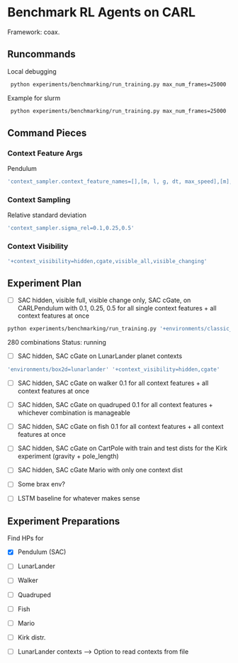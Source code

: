 # Benchmark RL Agents on CARL
Framework: coax.

## Runcommands
Local debugging
```bash
 python experiments/benchmarking/run_training.py max_num_frames=25000 '+environments/classic_control=pendulum' '+context_visibility=hidden' 'wandb.debug=true'
```

Example for slurm
```bash
 python experiments/benchmarking/run_training.py max_num_frames=25000 '+environments/classic_control=pendulum' '+context_visibility=hidden' 'wandb.debug=true' 'seed=range(1,11)' '+slurm=cpushort' -m
```

## Command Pieces

### Context Feature Args
Pendulum
```bash
'context_sampler.context_feature_names=[],[m, l, g, dt, max_speed],[m],[g],[l],[dt],[max_speed]'
```

### Context Sampling
Relative standard deviation
```bash
'context_sampler.sigma_rel=0.1,0.25,0.5'
```

### Context Visibility
```bash
'+context_visibility=hidden,cgate,visible_all,visible_changing'
```


## Experiment Plan
- [ ] SAC hidden, visible full, visible change only, SAC cGate, on CARLPendulum with 0.1, 0.25, 0.5 for all single context features + all context features at once
```bash
python experiments/benchmarking/run_training.py '+environments/classic_control=pendulum' 'seed=range(1,11)' '+context_visibility=hidden,cgate,visible_all,visible_changing' 'context_sampler.context_feature_names=[],[m, l, g, dt, max_speed],[m],[g],[l],[dt],[max_speed]' 'context_sampler.sigma_rel=0.1,0.25,0.5' '+slurm=cpushort' 'hydra.launcher.timeout_min=240' -m
```
280 combinations
Status: running

- [ ] SAC hidden, SAC cGate on LunarLander planet contexts
```bash
'environments/box2d=lunarlander' '+context_visibility=hidden,cgate'
```
- [ ] SAC hidden, SAC cGate on walker 0.1 for all context features + all context features at once
- [ ] SAC hidden, SAC cGate on quadruped 0.1 for all context features + whichever combination is manageable
- [ ] SAC hidden, SAC cGate on fish 0.1 for all context features + all context features at once
- [ ] SAC hidden, SAC cGate on CartPole with train and test dists for the Kirk experiment (gravity + pole_length)
- [ ] SAC hidden, SAC cGate Mario with only one context dist
- [ ] Some brax env?
- [ ] LSTM baseline for whatever makes sense


## Experiment Preparations
Find HPs for
- [x] Pendulum (SAC)
- [ ] LunarLander
- [ ] Walker
- [ ] Quadruped
- [ ] Fish
- [ ] Mario


- [ ] Kirk distr.
- [ ] LunarLander contexts --> Option to read contexts from file